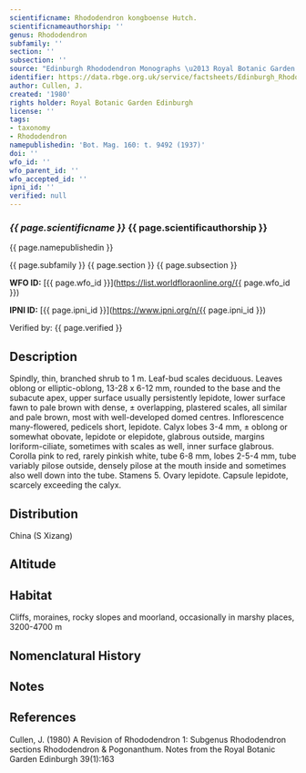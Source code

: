 ```yaml
---
scientificname: Rhododendron kongboense Hutch.
scientificnameauthorship: ''
genus: Rhododendron
subfamily: ''
section: ''
subsection: ''
source: "Edinburgh Rhododendron Monographs \u2013 Royal Botanic Garden Edinburgh"
identifier: https://data.rbge.org.uk/service/factsheets/Edinburgh_Rhododendron_Monographs.xhtml
author: Cullen, J.
created: '1980'
rights holder: Royal Botanic Garden Edinburgh
license: ''
tags:
- taxonomy
- Rhododendron
namepublishedin: 'Bot. Mag. 160: t. 9492 (1937)'
doi: ''
wfo_id: ''
wfo_parent_id: ''
wfo_accepted_id: ''
ipni_id: ''
verified: null
---
```

### _{{ page.scientificname }}_ {{ page.scientificauthorship }}
 {{ page.namepublishedin }}

{{ page.subfamily }} {{ page.section }} {{ page.subsection }}

**WFO ID:** [{{ page.wfo_id }}](https://list.worldfloraonline.org/{{ page.wfo_id }})

**IPNI ID:** [{{ page.ipni_id }}](https://www.ipni.org/n/{{ page.ipni_id }})

Verified by: {{ page.verified }}



## Description
Spindly, thin, branched shrub to 1 m. Leaf-bud scales deciduous. Leaves oblong or elliptic-oblong, 13-28 x 6-12 mm, rounded to the base and the subacute apex, upper surface usually persistently lepidote, lower surface fawn to pale brown with dense, ± overlapping, plastered scales, all similar and pale brown, most with well-developed domed centres. Inflorescence many-flowered, pedicels short, lepidote. Calyx lobes 3-4 mm, ± oblong or somewhat obovate, lepidote or elepidote, glabrous outside, margins loriform-ciliate, sometimes with scales as well, inner surface glabrous. Corolla pink to red, rarely pinkish white, tube 6-8 mm, lobes 2-5-4 mm, tube variably pilose outside, densely pilose at the mouth inside and sometimes also well down into the tube. Stamens 5. Ovary lepidote. Capsule lepidote, scarcely exceeding the calyx.

## Distribution
China (S Xizang)

## Altitude


## Habitat
Cliffs, moraines, rocky slopes and moorland, occasionally in marshy places, 3200-4700 m

## Nomenclatural History

                       
## Notes


## References

Cullen, J. (1980) A Revision of Rhododendron 1: Subgenus Rhododendron sections Rhododendron & Pogonanthum. Notes from the Royal Botanic Garden Edinburgh 39(1):163
